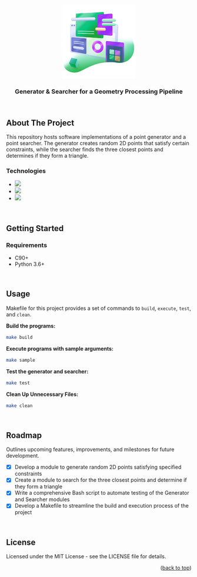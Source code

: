 <!-- 
Thank you for using this README template! I hope it helps you create a clear and informative README for your project.

Consider giving it a star ⭐️ if it was useful!
-->

<!-- A starting point for the "back to top" -->
<a name="readme-top"></a>

<!-- Replace this logo with your own -->
<div align="center">
  <img src="assets/images/logo.png" alt="logo" width="200"  height="auto" />
  <br/>

  <h3><b>Generator & Searcher for a Geometry Processing Pipeline </b></h3>
</div>
<br/>

<!-- About the Project -->
## About The Project
This repository hosts software implementations of a point generator and a point searcher. The generator creates random 2D points that satisfy certain constraints, while the searcher finds the three closest points and determines if they form a triangle.



<!-- Add tech stacks you used for the proejct -->
### Technologies
* ![][c-logo]
* ![][python-logo]
* ![][bash-logo]

<br/>

<!-- Getting Started -->
## Getting Started

### Requirements
- C90+
- Python 3.6+

<br/>

<!-- Usage -->
## Usage
Makefile for this project provides a set of commands to `build`, `execute`, `test`, and `clean`.

**Build the programs:**
```bash
make build
```

**Execute programs with sample arguments:**

```bash
make sample
```

**Test the generator and searcher:**
```bash
make test
```

**Clean Up Unnecessary Files:**
```bash
make clean
```

<br/>

<!-- Roadmap -->
## Roadmap
Outlines upcoming features, improvements, and milestones for future development.

- [x] Develop a module to generate random 2D points satisfying specified constraints
- [x] Create a module to search for the three closest points and determine if they form a triangle
- [x] Write a comprehensive Bash script to automate testing of the Generator and Searcher modules
- [x] Develop a Makefile to streamline the build and execution process of the project

<br/>

<!-- License -->
## License
Licensed under the MIT License - see the LICENSE file for details.

<!-- Back to top -->
<p align="right">(<a href="#readme-top">back to top</a>)</p>

<!-- Stack Logos and Links -->
[c-logo]: https://img.shields.io/badge/C-00599C?style=for-the-badge&logo=c&logoColor=white
[python-logo]: https://img.shields.io/badge/python-3670A0?style=for-the-badge&logo=python&logoColor=ffdd54
[bash-logo]: https://img.shields.io/badge/Shell_Script-121011?style=for-the-badge&logo=gnu-bash&logoColor=white

<!-- 
Reference
Icons8 - logo image
shields.io - stack logos
-->
